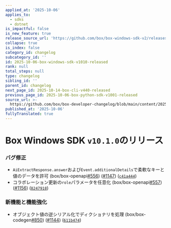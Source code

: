 ```yaml
---
applied_at: '2025-10-06'
applies_to:
  - sdks
  - dotnet
is_impactful: false
is_new_feature: true
release_source_url: 'https://github.com/box/box-windows-sdk-v2/releases/tag/v10.1.0'
collapse: true
is_index: false
category_id: changelog
subcategory_id: ''
id: 2025-10-06-box-windows-sdk-v1010-released
rank: null
total_steps: null
type: changelog
sibling_id: ''
parent_id: changelog
next_page_id: 2025-10-14-box-cli-v440-released
previous_page_id: 2025-10-06-box-python-sdk-v1001-released
source_url: >-
  https://github.com/box/box-developer-changelog/blob/main/content/2025/10-06-box-windows-sdk-v1010-released.md
published_at: '2025-10-06'
fullyTranslated: true
---
```

# Box Windows SDK `v10.1.0`のリリース

### バグ修正

* `AiExtractResponse.answer`および`Event.additionalDetails`で柔軟なキーと値のデータを許可 (box/box-openapi[#556][1]) ([#1147][2]) ([`c41a444`][3])
* コラボレーション更新の`role`パラメータを任意化 (box/box-openapi[#557][4]) ([#1156][5]) ([`8247918`][6])

### 新機能と機能強化

* オブジェクト値の逆シリアル化でディクショナリを処理 (box/box-codegen[#850][7]) ([#1144][8]) ([`611b474`][9])

[1]: https://github.com/box/box-windows-sdk-v2/issues/556

[2]: https://github.com/box/box-windows-sdk-v2/issues/1147

[3]: https://github.com/box/box-windows-sdk-v2/commit/c41a4449a27be4484f986c3260950ae863c1285c

[4]: https://github.com/box/box-windows-sdk-v2/issues/557

[5]: https://github.com/box/box-windows-sdk-v2/issues/1156

[6]: https://github.com/box/box-windows-sdk-v2/commit/824791817bd4c65770f2ef65bb7b0eb3b48b892b

[7]: https://github.com/box/box-windows-sdk-v2/issues/850

[8]: https://github.com/box/box-windows-sdk-v2/issues/1144

[9]: https://github.com/box/box-windows-sdk-v2/commit/611b47424ff8773b9aabfb772a65f0ebca754e9e
